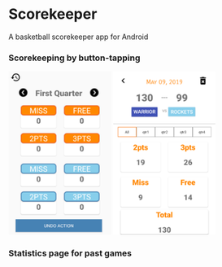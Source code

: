 # Scorekeeper
A basketball scorekeeper app for Android

### Scorekeeping by button-tapping

<img src="resources/ui2.png" width="40%"> <img src="resources/img1.png" width="40%">


### Statistics page for past games

